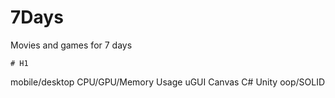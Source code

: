 # 7Days
Movies and games for 7 days

	# H1
 mobile/desktop
 CPU/GPU/Memory Usage
 uGUI Canvas
 C# Unity
 oop/SOLID
